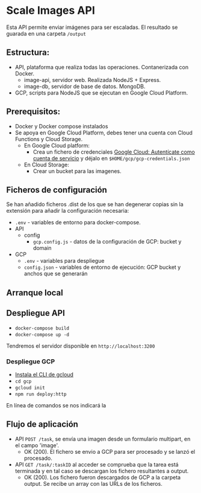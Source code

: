 # Scale Images API

Esta API permite enviar imágenes para ser escaladas. El resultado se guarada en una carpeta `/output`

## Estructura:

* API, plataforma que realiza todas las operaciones. Contanerizada con Docker.
    * image-api, servidor web. Realizada NodeJS + Express.
    * image-db, servidor de base de datos. MongoDB.
* GCP, scripts para NodeJS que se ejecutan en Google Cloud Platform.

## Prerequisitos:

* Docker y Docker compose instalados
* Se apoya en Google Cloud Platform, debes tener una cuenta con Cloud Functions y Cloud Storage.
    * En Google Cloud platform:
      * Crea un fichero de credenciales  [Google Cloud: Autentícate como cuenta de servicio](https://cloud.google.com/docs/authentication/production#manually) y déjalo en `$HOME/gcp/gcp-credentials.json`
    * En Cloud Storage: 
      * Crear un bucket para las imagenes.

## Ficheros de configuración

Se han añadido ficheros .dist de los que se han degenerar copias sin la extensión para añadir la configuración necesaria:

* `.env` - variables de entorno para docker-compose.
* API
    * config
        * `gcp.config.js` - datos de la configuración de GCP: bucket y domain
* GCP
    * `.env` - variables para despliegue
    * `config.json` - variables de entorno de ejecución: GCP bucket y anchos que se generarán

## Arranque local
## Despliegue API
* `docker-compose build`
* `docker-compose up -d`

Tendremos el servidor disponible en `http://localhost:3200`

### Despliegue GCP
* [Instala el CLI de gcloud](https://cloud.google.com/sdk/docs/install)
* `cd gcp`
* `gcloud init`
* `npm run deploy:http`

En línea de comandos se nos indicará la

## Flujo de aplicación
- API `POST /task`, se envía una imagen desde un formulario multipart, en el campo 'image'.
  - OK (200). El fichero se envio a GCP para ser procesado y se lanzó el procesado.
- API `GET /task/:taskID` al acceder se comprueba que la tarea está terminada y en tal caso se descargan los fichero resultantes a output.
  - OK (200). Los fichero fueron descargados de GCP a la carpeta output. Se recibe un array con las URLs de los ficheros.